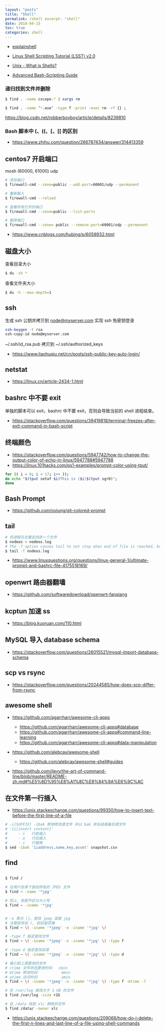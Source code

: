 ```yaml
---
layout: "posts"
title: "Shell"
permalink: /shell excerpt: "shell"
date: 2018-04-15
toc: true
categories: shell
---
```


- [explainshell](https://explainshell.com/)

- [Linux Shell Scripting Tutorial (LSST) v2.0](https://bash.cyberciti.biz/guide/Main_Page)

- [Unix - What is Shells?](http://www.tutorialspoint.com/unix/unix-shell.htm)

- [Advanced Bash-Scripting Guide](http://tldp.org/LDP/abs/html/)


### 递归找到文件并删除

```bash
$ find . -name cscope.* | xargs rm
```

```bash
$ find . -name ‘*.exe’ -type f -print -exec rm -rf {} ;
```

https://blog.csdn.net/robberboyboy/article/details/8239810

### Bash 脚本中 (、((、[、[[ 的区别

- https://www.zhihu.com/question/266787434/answer/314413359


## centos7 开启端口

mosh (60000, 61000) udp

```bash
# 添加端口
$ firewall-cmd --zone=public --add-port=60001/udp --permanent

# 重新载入
$ firewall-cmd --reload

# 查看所有打开的端口
$ firewall-cmd --zone=public --list-ports

# 删除端口
$ firewall-cmd --zone= public --remove-port=60001/udp --permanent
```

- https://www.cnblogs.com/hubing/p/6058932.html

## 磁盘大小

查看目录大小

```bash
$ du -sh *
```

查看文件夹大小

```bash
$ du -h --max-depth=1
```

## ssh

生成 ssh 公钥并拷贝到 node@myserver.com 实现 ssh 免密钥登录

```bash
ssh-keygen -t rsa
ssh-copy-id node@myserver.com
```

~/.ssh/id_rsa.pub 拷贝到 ~/.ssh/authorized_keys

- https://www.liaohuqiu.net/cn/posts/ssh-public-key-auto-login/

## netstat

- https://linux.cn/article-2434-1.html

## bashrc 中不要 exit

单独的脚本可以 exit，bashrc 中不要 exit，否则会导致当前的 shell 进程结束。

- https://stackoverflow.com/questions/39419818/terminal-freezes-after-exit-command-in-bash-script

## 终端颜色

- https://stackoverflow.com/questions/5947742/how-to-change-the-output-color-of-echo-in-linux/5947788#5947788
- https://linux.101hacks.com/ps1-examples/prompt-color-using-tput/

```bash
for (( i = 0; i < 17; i++ ));
do echo "$(tput setaf $i)This is ($i)$(tput sgr0)";
done
```

## Bash Prompt

- https://github.com/oviung/git-colored-prompt

## tail

```bash
# 将进程日志重定向到一个文件
$ nodeos > nodeos.log
# The -f option causes tail to not stop when end of file is reached, but rather to wait for additional data to be appended to the input.  The -f option is ignored if the standard input is a pipe, but not if it is a FIFO.
$ tail -f nodeos.log
```

- https://www.linuxquestions.org/questions/linux-general-1/ultimate-prompt-and-bashrc-file-4175518169/

## openwrt 路由器翻墙

- https://github.com/softwaredownload/openwrt-fanqiang

## kcptun 加速 ss

- https://blog.kuoruan.com/110.html

## MySQL 导入 database schema

- https://stackoverflow.com/questions/26015521/mysql-import-database-schema

## scp vs rsync

- https://stackoverflow.com/questions/20244585/how-does-scp-differ-from-rsync


## awesome shell

- https://github.com/agarrharr/awesome-cli-apps
    - https://github.com/agarrharr/awesome-cli-apps#database
    - https://github.com/agarrharr/awesome-cli-apps#command-line-learning
    - https://github.com/agarrharr/awesome-cli-apps#data-manipulation

- https://github.com/alebcay/awesome-shell
    - https://github.com/alebcay/awesome-shell#guides

- https://github.com/jlevy/the-art-of-command-line/blob/master/README-zh.md#%E5%8D%95%E8%A1%8C%E8%84%9A%E6%9C%AC


## 在文件第一行插入

- https://unix.stackexchange.com/questions/99350/how-to-insert-text-before-the-first-line-of-a-file

```bash
# -i[SUFFIX] -ibak 原地修改源文件 并以 bak 命名结尾备份源文件
# '1i[insert content]'
#     - i   行前插入
#     - a   行后插入
#     - c   行替换
$ sed -ibak '1iaddress,name,key,asset' snapshot.csv
```

## find

```bash

$ find /

# 在用户目录下查找所有的 JPEG 文件
$ find ~ -name '*jpg'

# 同上，但是不区分大小写
$ find ~ -iname '*jpg'


# -o 表示 ||，查找 jpeg 或者 jpg
# 注意括号加 (, 前后留空格
$ find ~ \( -iname '*jpeg' -o -iname '*jpg' \)

# -type f 指定查找文件
$ find ~ \( -iname '*jpeg' -o -iname '*jpg' \) -type f

# -type d 指定查找目录
$ find ~ \( -iname '*jpeg' -o -iname '*jpg' \) -type d

# 缩小到上周更改的文件
# ctime 文件状态更改时间   cmin
# mtime 修改时间           mmin
# atime 访问时间           amin
$ find ~ \( -iname '*jpeg' -o -iname '*jpg' \) -type f -mtime -7

# 在 /var/log 查找大于 1 GB 的文件
$ find /var/log -size +1G

# 在 /data 找到 xlc 拥有的文件
$ find /data/ -owner xlc

```

- https://unix.stackexchange.com/questions/209068/how-do-i-delete-the-first-n-lines-and-last-line-of-a-file-using-shell-commands

